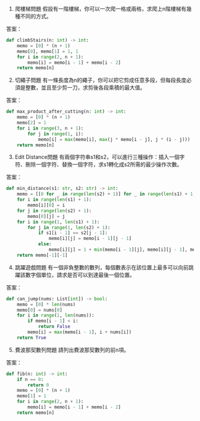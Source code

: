 

1. 爬樓梯問題
假設有一階樓梯，你可以一次爬一格或兩格，求爬上n階樓梯有幾種不同的方式。

答案：
```python
def climbStairs(n: int) -> int:
    memo = [0] * (n + 1)
    memo[0], memo[1] = 1, 1
    for i in range(2, n + 1):
        memo[i] = memo[i - 1] + memo[i - 2]
    return memo[n]
```

2. 切繩子問題
有一條長度為n的繩子，你可以把它剪成任意多段，但每段長度必須是整數，並且至少剪一刀，求剪後各段乘積的最大值。

答案：
```python
def max_product_after_cutting(n: int) -> int:
    memo = [0] * (n + 1)
    memo[2] = 1
    for i in range(3, n + 1):
        for j in range(1, i):
            memo[i] = max(memo[i], max(j * memo[i - j], j * (i - j)))
    return memo[n]
```

3. Edit Distance問題
有兩個字符串s1和s2，可以進行三種操作：插入一個字符、刪除一個字符、替換一個字符，求s1轉化成s2所需的最少操作次數。

答案：
```python
def min_distance(s1: str, s2: str) -> int:
    memo = [[0 for _ in range(len(s2) + 1)] for _ in range(len(s1) + 1)]
    for i in range(len(s1) + 1):
        memo[i][0] = i
    for j in range(len(s2) + 1):
        memo[0][j] = j
    for i in range(1, len(s1) + 1):
        for j in range(1, len(s2) + 1):
            if s1[i - 1] == s2[j - 1]:
                memo[i][j] = memo[i - 1][j - 1]
            else:
                memo[i][j] = 1 + min(memo[i - 1][j], memo[i][j - 1], memo[i - 1][j - 1])
    return memo[-1][-1]
```

4. 跳躍遊戲問題
有一個非負整數的數列，每個數表示在該位置上最多可以向前跳躍該數字個單位，請求是否可以到達最後一個位置。

答案：
```python
def can_jump(nums: List[int]) -> bool:
    memo = [0] * len(nums)
    memo[0] = nums[0]
    for i in range(1, len(nums)):
        if memo[i - 1] < i:
            return False
        memo[i] = max(memo[i - 1], i + nums[i])
    return True
```

5. 費波那契數列問題
請列出費波那契數列的前n項。

答案：
```python
def fib(n: int) -> int:
    if n == 0:
        return 0
    memo = [0] * (n + 1)
    memo[1] = 1
    for i in range(2, n + 1):
        memo[i] = memo[i - 1] + memo[i - 2]
    return memo[n]
```